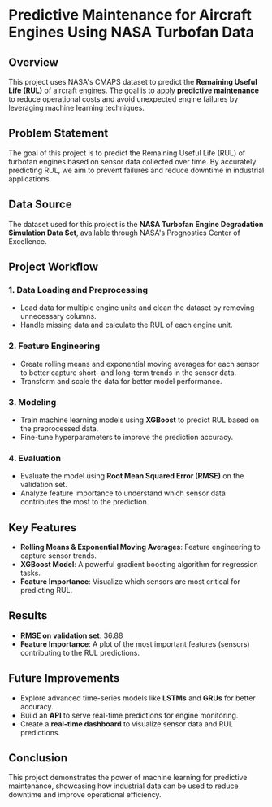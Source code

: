 # **Predictive Maintenance for Aircraft Engines Using NASA Turbofan Data**

## **Overview**
This project uses NASA's CMAPS dataset to predict the **Remaining Useful Life (RUL)** of aircraft engines. The goal is to apply **predictive maintenance** to reduce operational costs and avoid unexpected engine failures by leveraging machine learning techniques.

## **Problem Statement**
The goal of this project is to predict the Remaining Useful Life (RUL) of turbofan engines based on sensor data collected over time. By accurately predicting RUL, we aim to prevent failures and reduce downtime in industrial applications.

## **Data Source**
The dataset used for this project is the **NASA Turbofan Engine Degradation Simulation Data Set**, available through NASA's Prognostics Center of Excellence.

## **Project Workflow**
### **1. Data Loading and Preprocessing**
- Load data for multiple engine units and clean the dataset by removing unnecessary columns.
- Handle missing data and calculate the RUL of each engine unit.

### **2. Feature Engineering**
- Create rolling means and exponential moving averages for each sensor to better capture short- and long-term trends in the sensor data.
- Transform and scale the data for better model performance.

### **3. Modeling**
- Train machine learning models using **XGBoost** to predict RUL based on the preprocessed data.
- Fine-tune hyperparameters to improve the prediction accuracy.

### **4. Evaluation**
- Evaluate the model using **Root Mean Squared Error (RMSE)** on the validation set.
- Analyze feature importance to understand which sensor data contributes the most to the prediction.

## **Key Features**
- **Rolling Means & Exponential Moving Averages**: Feature engineering to capture sensor trends.
- **XGBoost Model**: A powerful gradient boosting algorithm for regression tasks.
- **Feature Importance**: Visualize which sensors are most critical for predicting RUL.

## **Results**
- **RMSE on validation set**: 36.88
- **Feature Importance**: A plot of the most important features (sensors) contributing to the RUL predictions.

## **Future Improvements**
- Explore advanced time-series models like **LSTMs** and **GRUs** for better accuracy.
- Build an **API** to serve real-time predictions for engine monitoring.
- Create a **real-time dashboard** to visualize sensor data and RUL predictions.

## **Conclusion**
This project demonstrates the power of machine learning for predictive maintenance, showcasing how industrial data can be used to reduce downtime and improve operational efficiency.

